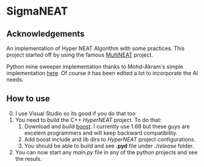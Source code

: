 # SigmaNEAT

## Acknowledgements
An implementation of Hyper NEAT Algorithm with some practices.
This project started off by using the famous [MultiNEAT](http://multineat.com) project.

Python mine sweeper implementation thanks to Mohd-Akram's simple implementation [here](https://gist.github.com/mohd-akram/3057736). Of course it has been edited a lot to incorporate the AI needs.

## How to use
0. I use Visual Studio so its good if you do that too
0. You need to build the C++ *HyperNEAT* project. To do that:
   1. Download and build [boost](https://www.boost.org/). I currently use 1.69 but these guys are excelent programmers and will keep backward compatibility.
   2. Add boost include and lib dirs to *HyperNEAT* project configurations.
   3. You should be able to build and see **.pyd** file under *./release* folder.
0. You can now start any *main.py* file in any of the python projects and see the resuls.